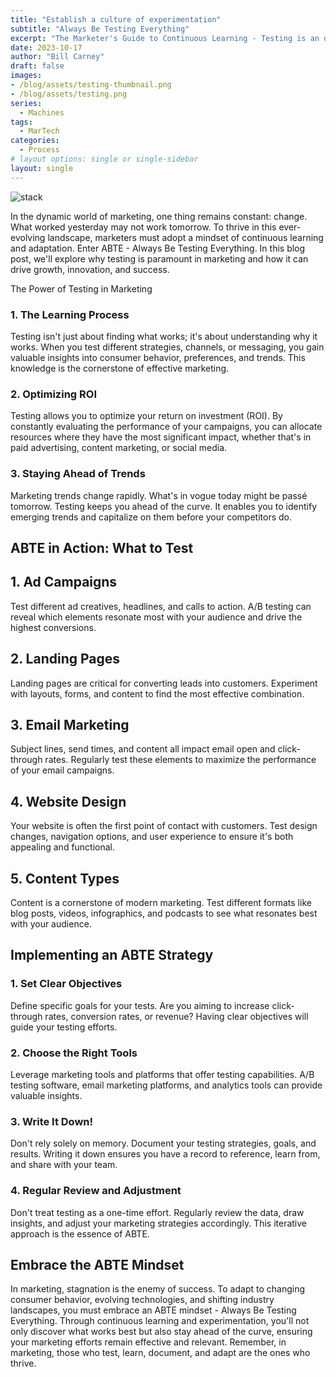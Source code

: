 ```yaml
---
title: "Establish a culture of experimentation"
subtitle: "Always Be Testing Everything"
excerpt: "The Marketer's Guide to Continuous Learning - Testing is an often overlooked aspect of Marketing.  There's usually not a great amount of support for failing and given the pressures of Marketing most are risk adverse. This is exactly the opposit attitude you need for a progressive group.  You want to push boundries, you need to push boundries!"
date: 2023-10-17
author: "Bill Carney"
draft: false
images:
- /blog/assets/testing-thumbnail.png
- /blog/assets/testing.png
series:
  - Machines
tags:
  - MarTech
categories:
  - Process
# layout options: single or single-sidebar
layout: single
---
```


![stack](/blog/assets/testing.png)

In the dynamic world of marketing, one thing remains constant: change. What worked yesterday may not work tomorrow. To thrive in this ever-evolving landscape, marketers must adopt a mindset of continuous learning and adaptation. Enter ABTE - Always Be Testing Everything. In this blog post, we'll explore why testing is paramount in marketing and how it can drive growth, innovation, and success.

The Power of Testing in Marketing
### 1. The Learning Process
Testing isn't just about finding what works; it's about understanding why it works. When you test different strategies, channels, or messaging, you gain valuable insights into consumer behavior, preferences, and trends. This knowledge is the cornerstone of effective marketing.

### 2. Optimizing ROI
Testing allows you to optimize your return on investment (ROI). By constantly evaluating the performance of your campaigns, you can allocate resources where they have the most significant impact, whether that's in paid advertising, content marketing, or social media.

### 3. Staying Ahead of Trends
Marketing trends change rapidly. What's in vogue today might be passé tomorrow. Testing keeps you ahead of the curve. It enables you to identify emerging trends and capitalize on them before your competitors do.

## ABTE in Action: What to Test
## 1. Ad Campaigns
Test different ad creatives, headlines, and calls to action. A/B testing can reveal which elements resonate most with your audience and drive the highest conversions.

## 2. Landing Pages
Landing pages are critical for converting leads into customers. Experiment with layouts, forms, and content to find the most effective combination.

## 3. Email Marketing
Subject lines, send times, and content all impact email open and click-through rates. Regularly test these elements to maximize the performance of your email campaigns.

## 4. Website Design
Your website is often the first point of contact with customers. Test design changes, navigation options, and user experience to ensure it's both appealing and functional.

## 5. Content Types
Content is a cornerstone of modern marketing. Test different formats like blog posts, videos, infographics, and podcasts to see what resonates best with your audience.


## Implementing an ABTE Strategy
### 1. Set Clear Objectives
Define specific goals for your tests. Are you aiming to increase click-through rates, conversion rates, or revenue? Having clear objectives will guide your testing efforts.

### 2. Choose the Right Tools
Leverage marketing tools and platforms that offer testing capabilities. A/B testing software, email marketing platforms, and analytics tools can provide valuable insights.

### 3. Write It Down!
Don't rely solely on memory. Document your testing strategies, goals, and results. Writing it down ensures you have a record to reference, learn from, and share with your team.

### 4. Regular Review and Adjustment
Don't treat testing as a one-time effort. Regularly review the data, draw insights, and adjust your marketing strategies accordingly. This iterative approach is the essence of ABTE.

## Embrace the ABTE Mindset
In marketing, stagnation is the enemy of success. To adapt to changing consumer behavior, evolving technologies, and shifting industry landscapes, you must embrace an ABTE mindset - Always Be Testing Everything. Through continuous learning and experimentation, you'll not only discover what works best but also stay ahead of the curve, ensuring your marketing efforts remain effective and relevant. Remember, in marketing, those who test, learn, document, and adapt are the ones who thrive.
